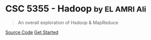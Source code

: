 # CSC 5355 - Hadoop <small>by EL AMRI Ali</small>

> An overall exploration of Hadoop & MapReduce

[Source Code](https://github.com/docsifyjs/docsify/)
[Get Started](#docsify)